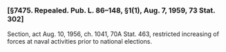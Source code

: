 ### [§7475. Repealed. Pub. L. 86–148, §1(1), Aug. 7, 1959, 73 Stat. 302] ###

Section, act Aug. 10, 1956, ch. 1041, 70A Stat. 463, restricted increasing of forces at naval activities prior to national elections.